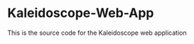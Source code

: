 Kaleidoscope-Web-App
====================

This is the source code for the Kaleidoscope web application 
